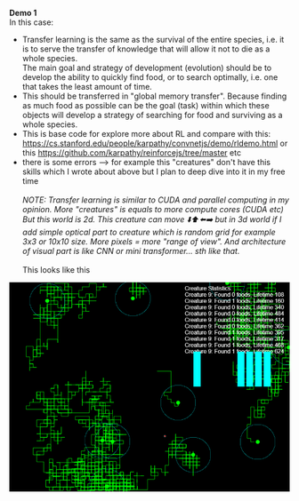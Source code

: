 <b>Demo 1</b><br />
In this case: <br />
- Transfer learning is the same as the survival of the entire species, i.e. it is to serve the transfer of knowledge that will allow it not to die as a whole species. <br />
The main goal and strategy of development (evolution) should be to develop the ability to quickly find food, or to search optimally, i.e. one that takes the least amount of time. 
- This should be transferred in "global memory transfer". Because finding as much food as possible can be the goal (task) within which these objects will develop a strategy of searching 
for food and surviving as a whole species.<br />
- This is base code for explore more about RL and compare with this: https://cs.stanford.edu/people/karpathy/convnetjs/demo/rldemo.html
or this https://github.com/karpathy/reinforcejs/tree/master etc
- there is some errors  --> for example this "creatures" don't have this skills  which I wrote about above but I plan to deep dive into it in my free time <br /><br />
<i>NOTE: Transfer learning is similar to CUDA and parallel computing in my opinion. More "creatures" is equals to  more compute cores (CUDA etc)
But this world is 2d. This creature can move  ⬇️⬆️⬅️➡️ but in 3d world if I add simple optical part to creature which is random grid for example 3x3 or 10x10 size.  More pixels = more "range of view". And architecture of visual part is like CNN or mini transformer... sth like that.</i><br /><br />
This looks like this <br />

![dump](https://raw.githubusercontent.com/KarolDuracz/scratchpad/main/MachineLearning/rl_demo1_screenshot.png)
